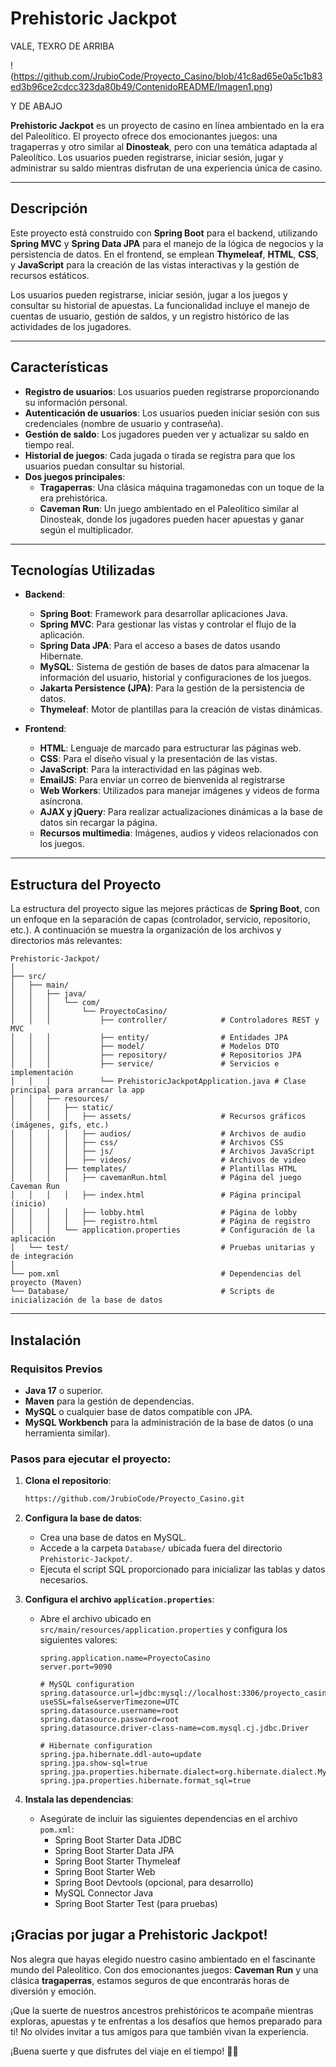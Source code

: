 # Prehistoric Jackpot


VALE, TEXRO DE ARRIBA

!(https://github.com/JrubioCode/Proyecto_Casino/blob/41c8ad65e0a5c1b83ed3b96ce2cdcc323da80b49/ContenidoREADME/Imagen1.png)

Y DE ABAJO


**Prehistoric Jackpot** es un proyecto de casino en línea ambientado en la era del Paleolítico. El proyecto ofrece dos emocionantes juegos: una tragaperras y otro similar al **Dinosteak**, pero con una temática adaptada al Paleolítico. Los usuarios pueden registrarse, iniciar sesión, jugar y administrar su saldo mientras disfrutan de una experiencia única de casino.

---

## Descripción

Este proyecto está construido con **Spring Boot** para el backend, utilizando **Spring MVC** y **Spring Data JPA** para el manejo de la lógica de negocios y la persistencia de datos. En el frontend, se emplean **Thymeleaf**, **HTML**, **CSS**, y **JavaScript** para la creación de las vistas interactivas y la gestión de recursos estáticos.

Los usuarios pueden registrarse, iniciar sesión, jugar a los juegos y consultar su historial de apuestas. La funcionalidad incluye el manejo de cuentas de usuario, gestión de saldos, y un registro histórico de las actividades de los jugadores.

---

## Características

- **Registro de usuarios**: Los usuarios pueden registrarse proporcionando su información personal.
- **Autenticación de usuarios**: Los usuarios pueden iniciar sesión con sus credenciales (nombre de usuario y contraseña).
- **Gestión de saldo**: Los jugadores pueden ver y actualizar su saldo en tiempo real.
- **Historial de juegos**: Cada jugada o tirada se registra para que los usuarios puedan consultar su historial.
- **Dos juegos principales**:
  - **Tragaperras**: Una clásica máquina tragamonedas con un toque de la era prehistórica.
  - **Caveman Run**: Un juego ambientado en el Paleolítico similar al Dinosteak, donde los jugadores pueden hacer apuestas y ganar según el multiplicador.

---

## Tecnologías Utilizadas

- **Backend**:
  - **Spring Boot**: Framework para desarrollar aplicaciones Java.
  - **Spring MVC**: Para gestionar las vistas y controlar el flujo de la aplicación.
  - **Spring Data JPA**: Para el acceso a bases de datos usando Hibernate.
  - **MySQL**: Sistema de gestión de bases de datos para almacenar la información del usuario, historial y configuraciones de los juegos.
  - **Jakarta Persistence (JPA)**: Para la gestión de la persistencia de datos.
  - **Thymeleaf**: Motor de plantillas para la creación de vistas dinámicas.

- **Frontend**:
  - **HTML**: Lenguaje de marcado para estructurar las páginas web.
  - **CSS**: Para el diseño visual y la presentación de las vistas.
  - **JavaScript**: Para la interactividad en las páginas web.
  - **EmailJS**: Para enviar un correo de bienvenida al registrarse
  - **Web Workers**: Utilizados para manejar imágenes y videos de forma asíncrona.
  - **AJAX y jQuery**: Para realizar actualizaciones dinámicas a la base de datos sin recargar la página.
  - **Recursos multimedia**: Imágenes, audios y videos relacionados con los juegos.

---

## Estructura del Proyecto

La estructura del proyecto sigue las mejores prácticas de **Spring Boot**, con un enfoque en la separación de capas (controlador, servicio, repositorio, etc.). A continuación se muestra la organización de los archivos y directorios más relevantes:

```
Prehistoric-Jackpot/
│
├── src/
│   ├── main/
│   │   ├── java/
│   │   │   └── com/
│   │   │       └── ProyectoCasino/
│   │   │           ├── controller/            # Controladores REST y MVC
│   │   │           ├── entity/                # Entidades JPA
│   │   │           ├── model/                 # Modelos DTO
│   │   │           ├── repository/            # Repositorios JPA
│   │   │           ├── service/               # Servicios e implementación
│   │   │           └── PrehistoricJackpotApplication.java # Clase principal para arrancar la app
│   │   ├── resources/
│   │   │   ├── static/
│   │   │   │   ├── assets/                    # Recursos gráficos (imágenes, gifs, etc.)
│   │   │   │   ├── audios/                    # Archivos de audio
│   │   │   │   ├── css/                       # Archivos CSS
│   │   │   │   ├── js/                        # Archivos JavaScript
│   │   │   │   ├── videos/                    # Archivos de video
│   │   │   ├── templates/                     # Plantillas HTML
│   │   │   │   ├── cavemanRun.html            # Página del juego Caveman Run
│   │   │   │   ├── index.html                 # Página principal (inicio)
│   │   │   │   ├── lobby.html                 # Página de lobby
│   │   │   │   ├── registro.html              # Página de registro
│   │   │   └── application.properties         # Configuración de la aplicación
│   └── test/                                  # Pruebas unitarias y de integración
│
└── pom.xml                                    # Dependencias del proyecto (Maven)
└── Database/                                  # Scripts de inicialización de la base de datos
```

---

## Instalación

### Requisitos Previos

- **Java 17** o superior.
- **Maven** para la gestión de dependencias.
- **MySQL** o cualquier base de datos compatible con JPA.
- **MySQL Workbench** para la administración de la base de datos (o una herramienta similar).

### Pasos para ejecutar el proyecto:

1. **Clona el repositorio**:
   ```bash
   https://github.com/JrubioCode/Proyecto_Casino.git
   ```

2. **Configura la base de datos**:
   - Crea una base de datos en MySQL.
   - Accede a la carpeta `Database/` ubicada fuera del directorio `Prehistoric-Jackpot/`.
   - Ejecuta el script SQL proporcionado para inicializar las tablas y datos necesarios.

3. **Configura el archivo `application.properties`**:
   - Abre el archivo ubicado en `src/main/resources/application.properties` y configura los siguientes valores:
     ```properties
     spring.application.name=ProyectoCasino
     server.port=9090

     # MySQL configuration
     spring.datasource.url=jdbc:mysql://localhost:3306/proyecto_casino?useSSL=false&serverTimezone=UTC
     spring.datasource.username=root
     spring.datasource.password=root
     spring.datasource.driver-class-name=com.mysql.cj.jdbc.Driver

     # Hibernate configuration
     spring.jpa.hibernate.ddl-auto=update
     spring.jpa.show-sql=true
     spring.jpa.properties.hibernate.dialect=org.hibernate.dialect.MySQL8Dialect
     spring.jpa.properties.hibernate.format_sql=true
     ```

4. **Instala las dependencias**:
   - Asegúrate de incluir las siguientes dependencias en el archivo `pom.xml`:
     - Spring Boot Starter Data JDBC
     - Spring Boot Starter Data JPA
     - Spring Boot Starter Thymeleaf
     - Spring Boot Starter Web
     - Spring Boot Devtools (opcional, para desarrollo)
     - MySQL Connector Java
     - Spring Boot Starter Test (para pruebas)

## ¡Gracias por jugar a **Prehistoric Jackpot**!

Nos alegra que hayas elegido nuestro casino ambientado en el fascinante mundo del Paleolítico. Con dos emocionantes juegos: **Caveman Run** y una clásica **tragaperras**, estamos seguros de que encontrarás horas de diversión y emoción. 

¡Que la suerte de nuestros ancestros prehistóricos te acompañe mientras exploras, apuestas y te enfrentas a los desafíos que hemos preparado para ti! No olvides invitar a tus amigos para que también vivan la experiencia. 

¡Buena suerte y que disfrutes del viaje en el tiempo! 🚀🎰
